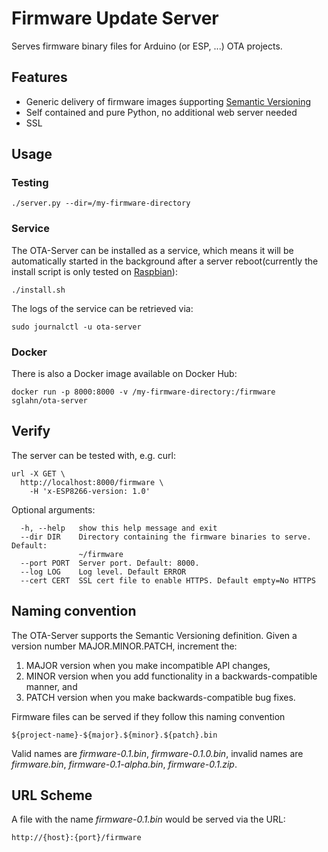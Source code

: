 # Firmware Update Server

Serves firmware binary files for Arduino (or ESP, ...) OTA projects.

## Features
- Generic delivery of firmware images śupporting [Semantic Versioning](https://semver.org/spec/v2.0.0.html)
- Self contained and pure Python, no additional web server needed
- SSL

## Usage

### Testing
```
./server.py --dir=/my-firmware-directory
```

### Service
The OTA-Server can be installed as a service, which means it will be automatically started in the background after a server reboot(currently the install script is only tested on [Raspbian](https://www.raspberrypi.org/downloads/raspbian/)):
```
./install.sh
```
The logs of the service can be retrieved via:
```
sudo journalctl -u ota-server
```

### Docker
There is also a Docker image available on Docker Hub:
```
docker run -p 8000:8000 -v /my-firmware-directory:/firmware sglahn/ota-server
```

## Verify
The server can be tested with, e.g. curl:
```
url -X GET \
  http://localhost:8000/firmware \
    -H 'x-ESP8266-version: 1.0'
```    

Optional arguments:
```
  -h, --help   show this help message and exit
  --dir DIR    Directory containing the firmware binaries to serve. Default:
               ~/firmware
  --port PORT  Server port. Default: 8000.
  --log LOG    Log level. Default ERROR
  --cert CERT  SSL cert file to enable HTTPS. Default empty=No HTTPS
```

## Naming convention
The OTA-Server supports the Semantic Versioning definition. Given a version number MAJOR.MINOR.PATCH, increment the:
1. MAJOR version when you make incompatible API changes,
2. MINOR version when you add functionality in a backwards-compatible manner, and
3. PATCH version when you make backwards-compatible bug fixes.

Firmware files can be served if they follow this naming convention
```
${project-name}-${major}.${minor}.${patch}.bin
```
Valid names are *firmware-0.1.bin*, *firmware-0.1.0.bin*, invalid names are *firmware.bin*, *firmware-0.1-alpha.bin*, *firmware-0.1.zip*.

## URL Scheme
A file with the name *firmware-0.1.bin* would be served via the URL:
```
http://{host}:{port}/firmware
````
